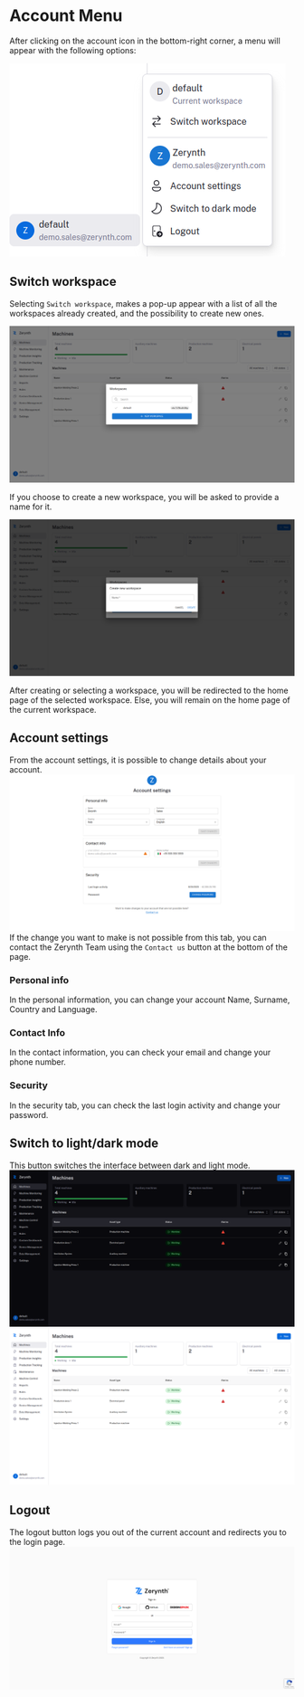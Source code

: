# Account Menu

After clicking on the account icon in the bottom-right corner, a menu will appear with the following options:

![account_options_image]

## Switch workspace

Selecting `Switch workspace`, makes a pop-up appear with a list of all the workspaces already created, and the possibility to create new ones.

![workspaces_image]

If you choose to create a new workspace, you will be asked to provide a name for it.

![new_workspaces_image]

After creating or selecting a workspace, you will be redirected to the home page of the selected workspace. 
Else, you will remain on the home page of the current workspace.

## Account settings

From the account settings, it is possible to change details about your account.
![account_settings_image]
If the change you want to make is not possible from this tab, you can contact the Zerynth Team using the `Contact us` button at the bottom of the page.

### Personal info

In the personal information, you can change your account Name, Surname, Country and Language.

### Contact Info

In the contact information, you can check your email and change your phone number.

### Security

In the security tab, you can check the last login activity and change your password.

## Switch to light/dark mode

This button switches the interface between dark and light mode.
![dark_mode_image]
![light_mode_image]

## Logout

The logout button logs you out of the current account and redirects you to the login page.
![login_image]

[//]: #                   (Images)
[account_options_image]:  ../../img/Account/Options.png
[account_settings_image]: ../../img/Account/Settings.png
[dark_mode_image]:        ../../img/Account/DarkMode.png
[light_mode_image]:       ../../img/Account/LightMode.png
[workspaces_image]:       ../../img/Account/Workspaces.png
[new_workspaces_image]:   ../../img/Account/NewWorkspace.png
[login_image]:            ../../img/Login/Login.png